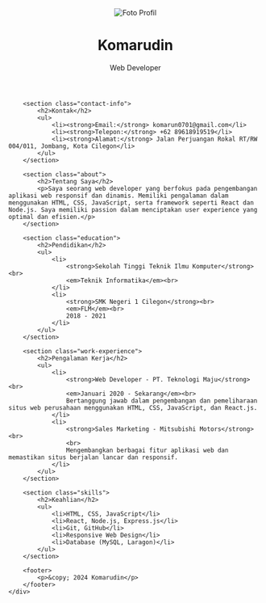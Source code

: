 <!DOCTYPE html>
<html lang="id">
<head>
    <meta charset="UTF-8">
    <meta name="viewport" content="width=device-width, initial-scale=1.0">
    <meta http-equiv="X-UA-Compatible" content="ie=edge">
    <title>Curriculum Vitae</title>
    <link rel="stylesheet" href="style.css">
</head>
<body>
    <div class="container">
        <header>
            <div class="profile">
                <img src="Komarprofil1.jpg" alt="Foto Profil" class="profile-img">
                <h1>Komarudin</h1>
                <p>Web Developer</p>
            </div>
        </header>
        
        <section class="contact-info">
            <h2>Kontak</h2>
            <ul>
                <li><strong>Email:</strong> komarun0701@gmail.com</li>
                <li><strong>Telepon:</strong> +62 89618919519</li>
                <li><strong>Alamat:</strong> Jalan Perjuangan Rokal RT/RW 004/011, Jombang, Kota Cilegon</li>
            </ul>
        </section>
        
        <section class="about">
            <h2>Tentang Saya</h2>
            <p>Saya seorang web developer yang berfokus pada pengembangan aplikasi web responsif dan dinamis. Memiliki pengalaman dalam menggunakan HTML, CSS, JavaScript, serta framework seperti React dan Node.js. Saya memiliki passion dalam menciptakan user experience yang optimal dan efisien.</p>
        </section>
        
        <section class="education">
            <h2>Pendidikan</h2>
            <ul>
                <li>
                    <strong>Sekolah Tinggi Teknik Ilmu Komputer</strong><br>
                    <em>Teknik Informatika</em><br>
                </li>
                <li>
                    <strong>SMK Negeri 1 Cilegon</strong><br>
                    <em>FLM</em><br>
                    2018 - 2021
                </li>
            </ul>
        </section>
        
        <section class="work-experience">
            <h2>Pengalaman Kerja</h2>
            <ul>
                <li>
                    <strong>Web Developer - PT. Teknologi Maju</strong><br>
                    <em>Januari 2020 - Sekarang</em><br>
                    Bertanggung jawab dalam pengembangan dan pemeliharaan situs web perusahaan menggunakan HTML, CSS, JavaScript, dan React.js.
                </li>
                <li>
                    <strong>Sales Marketing - Mitsubishi Motors</strong><br>
                    <br>
                    Mengembangkan berbagai fitur aplikasi web dan memastikan situs berjalan lancar dan responsif.
                </li>
            </ul>
        </section>

        <section class="skills">
            <h2>Keahlian</h2>
            <ul>
                <li>HTML, CSS, JavaScript</li>
                <li>React, Node.js, Express.js</li>
                <li>Git, GitHub</li>
                <li>Responsive Web Design</li>
                <li>Database (MySQL, Laragon)</li>
            </ul>
        </section>
        
        <footer>
            <p>&copy; 2024 Komarudin</p>
        </footer>
    </div>
</body>
</html>

